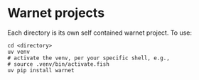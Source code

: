 # Warnet projects

Each directory is its own self contained warnet project. To use:

```
cd <directory>
uv venv
# activate the venv, per your specific shell, e.g.,
# source .venv/bin/activate.fish
uv pip install warnet
```
